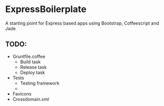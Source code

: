 ExpressBoilerplate
==================

A starting point for Express based apps using Bootstrap, Coffeescript and Jade


## TODO:
* Gruntfile.coffee
    * Build task 
    * Release task
    * Deploy task
* Tests
    * Testing framework
    *
* Favicons
* Crossdomain.xml
